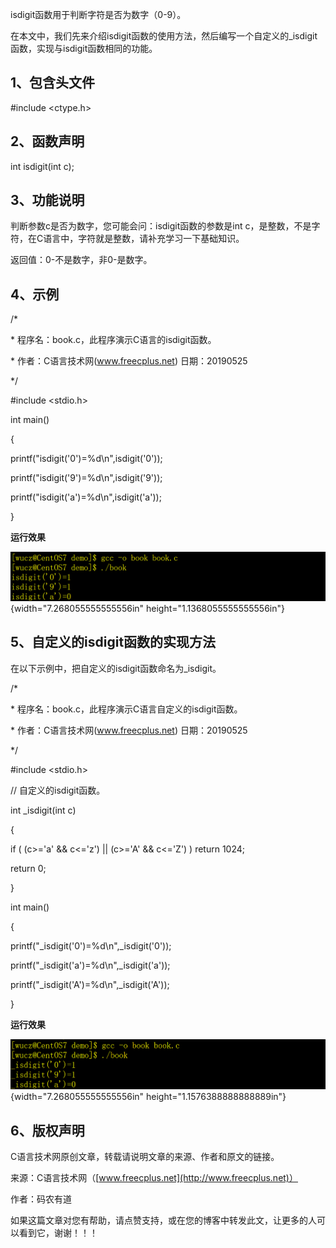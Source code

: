 isdigit函数用于判断字符是否为数字（0-9）。

在本文中，我们先来介绍isdigit函数的使用方法，然后编写一个自定义的_isdigit函数，实现与isdigit函数相同的功能。

## 1、包含头文件

#include \<ctype.h\>

## 2、函数声明

int isdigit(int c);

## 3、功能说明

判断参数c是否为数字，您可能会问：isdigit函数的参数是int
c，是整数，不是字符，在C语言中，字符就是整数，请补充学习一下基础知识。

返回值：0-不是数字，非0-是数字。

## 4、示例

/\*

\* 程序名：book.c，此程序演示C语言的isdigit函数。

\* 作者：C语言技术网(www.freecplus.net) 日期：20190525

\*/

#include \<stdio.h\>

int main()

{

printf(\"isdigit(\'0\')=%d\\n\",isdigit(\'0\'));

printf(\"isdigit(\'9\')=%d\\n\",isdigit(\'9\'));

printf(\"isdigit(\'a\')=%d\\n\",isdigit(\'a\'));

}

**运行效果**

![](/images/90/media/image1.png){width="7.268055555555556in"
height="1.1368055555555556in"}

## 5、自定义的isdigit函数的实现方法

在以下示例中，把自定义的isdigit函数命名为_isdigit。

/\*

\* 程序名：book.c，此程序演示C语言自定义的isdigit函数。

\* 作者：C语言技术网(www.freecplus.net) 日期：20190525

\*/

#include \<stdio.h\>

// 自定义的isdigit函数。

int \_isdigit(int c)

{

if ( (c\>=\'a\' && c\<=\'z\') \|\| (c\>=\'A\' && c\<=\'Z\') ) return
1024;

return 0;

}

int main()

{

printf(\"\_isdigit(\'0\')=%d\\n\",\_isdigit(\'0\'));

printf(\"\_isdigit(\'a\')=%d\\n\",\_isdigit(\'a\'));

printf(\"\_isdigit(\'A\')=%d\\n\",\_isdigit(\'A\'));

}

**运行效果**

![](/images/90/media/image2.png){width="7.268055555555556in"
height="1.1576388888888889in"}

## 6、版权声明

C语言技术网原创文章，转载请说明文章的来源、作者和原文的链接。

来源：C语言技术网（[www.freecplus.net](http://www.freecplus.net)）

作者：码农有道

如果这篇文章对您有帮助，请点赞支持，或在您的博客中转发此文，让更多的人可以看到它，谢谢！！！
